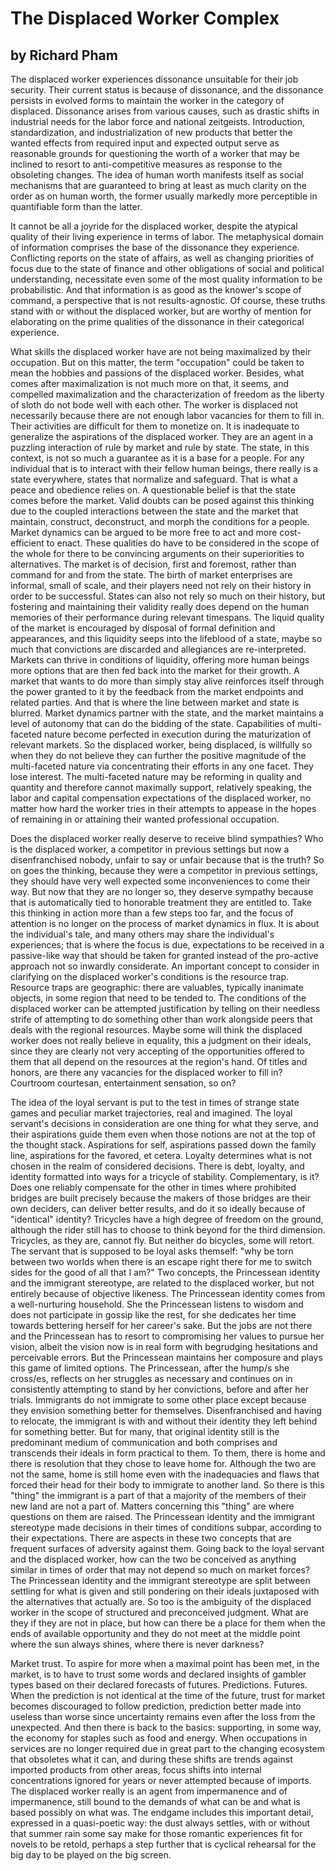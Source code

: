 # The Displaced Worker Complex 
## by Richard Pham 

The displaced worker experiences dissonance unsuitable for their job security. Their 
current status is because of dissonance, and the dissonance persists in evolved forms 
to maintain the worker in the category of displaced. Dissonance arises from various 
causes, such as drastic shifts in industrial needs for the labor force and national 
zeitgeists. Introduction, standardization, and industrialization of new products that 
better the wanted effects from required input and expected output serve as reasonable 
grounds for questioning the worth of a worker that may be inclined to resort to 
anti-competitive measures as response to the obsoleting changes. The idea of human 
worth manifests itself as social mechanisms that are guaranteed to bring at least 
as much clarity on the order as on human worth, the former usually markedly more 
perceptible in quantifiable form than the latter. 

It cannot be all a joyride for the displaced worker, despite the atypical quality of 
their living experience in terms of labor. The metaphysical domain of information 
comprises the base of the dissonance they experience. Conflicting reports on the 
state of affairs, as well as changing priorities of focus due to the state of finance 
and other obligations of social and political understanding, necessitate even some of 
the most quality information to be probabilistic. And that information is as good as the 
knower's scope of command, a perspective that is not results-agnostic. Of course, these truths 
stand with or without the displaced worker, but are worthy of mention for elaborating on 
the prime qualities of the dissonance in their categorical experience. 

What skills the displaced worker have are not being maximalized by their occupation. But 
on this matter, the term "occupation" could be taken to mean the hobbies and passions of 
the displaced worker. Besides, what comes after maximalization is not much more on that, 
it seems, and compelled maximalization and the characterization of freedom as the liberty 
of sloth do not bode well with each other. The worker is displaced not necessarily because 
there are not enough labor vacancies for them to fill in. Their activities are difficult for 
them to monetize on. It is inadequate to generalize the aspirations of the displaced worker. 
They are an agent in a puzzling interaction of rule by market and rule by state. The state, 
in this context, is not so much a guarantee as it is a base for a people. For any individual 
that is to interact with their fellow human beings, there really is a state everywhere, 
states that normalize and safeguard. That is what a peace and obedience relies on. A 
questionable belief is that the state comes before the market. Valid doubts can be posed 
against this thinking due to the coupled interactions between the state and the market that 
maintain, construct, deconstruct, and morph the conditions for a people. Market dynamics 
can be argued to be more free to act and more cost-efficient to enact. These qualities 
do have to be considered in the scope of the whole for there to be convincing arguments 
on their superiorities to alternatives. The market is of decision, first and foremost, 
rather than command for and from the state. The birth of market enterprises are informal, 
small of scale, and their players need not rely on their history in order to be successful. 
States can also not rely so much on their history, but fostering and maintaining their validity 
really does depend on the human memories of their performance during relevant timespans. The 
liquid quality of the market is encouraged by disposal of formal definition and appearances, 
and this liquidity seeps into the lifeblood of a state, maybe so much that convictions are 
discarded and allegiances are re-interpreted. Markets can thrive in conditions of liquidity, 
offering more human beings more options that are then fed back into the market for their growth. 
A market that wants to do more than simply stay alive reinforces itself through the power 
granted to it by the feedback from the market endpoints and related parties. And that is where 
the line between market and state is blurred. Market dynamics partner with the state, and the 
market maintains a level of autonomy that can do the bidding of the state. Capabilities of 
multi-faceted nature become perfected in execution during the maturization of relevant markets. 
So the displaced worker, being displaced, is willfully so when they do not believe they can 
further the positive magnitude of the multi-faceted nature via concentrating their efforts in 
any one facet. They lose interest. The multi-faceted nature may be reforming in quality and quantity 
and therefore cannot maximally support, relatively speaking, the labor and capital compensation 
expectations of the displaced worker, no matter how hard the worker tries in their attempts to appease 
in the hopes of remaining in or attaining their wanted professional occupation. 

Does the displaced worker really deserve to receive blind sympathies? Who is the displaced worker, a 
competitor in previous settings but now a disenfranchised nobody, unfair to say or unfair because that 
is the truth? So on goes the thinking, because they were a competitor in previous settings, they should 
have very well expected some inconveniences to come their way. But now that they are no longer so, they 
deserve sympathy because that is automatically tied to honorable treatment they are entitled to. Take 
this thinking in action more than a few steps too far, and the focus of attention is no longer on the 
process of market dynamics in flux. It is about the individual's tale, and many others may share the 
individual's experiences; that is where the focus is due, expectations to be received in a passive-like 
way that should be taken for granted instead of the pro-active approach not so inwardly considerate. An 
important concept to consider in clarifying on the displaced worker's conditions is the resource trap. 
Resource traps are geographic: there are valuables, typically inanimate objects, in some region that need 
to be tended to. The conditions of the displaced worker can be attempted justification by telling on their 
needless strife of attempting to do something other than work alongside peers that deals with the regional 
resources. Maybe some will think the displaced worker does not really believe in equality, this a judgment on 
their ideals, since they are clearly not very accepting of the opportunities offered to them that all depend 
on the resources at the region's hand. Of titles and honors, are there any vacancies for the displaced worker 
to fill in? Courtroom courtesan, entertainment sensation, so on?  

The idea of the loyal servant is put to the test in times of strange state games and peculiar market trajectories, 
real and imagined. The loyal servant's decisions in consideration are one thing for what they serve, and their 
aspirations guide them even when those notions are not at the top of the thought stack. Aspirations for self, 
aspirations passed down the family line, aspirations for the favored, et cetera. Loyalty determines what is not 
chosen in the realm of considered decisions. There is debt, loyalty, and identity formatted into ways for a 
tricycle of stability. Complementary, is it? Does one reliably compensate for the other in times where prohibited 
bridges are built precisely because the makers of those bridges are their own deciders, can deliver better results, 
and do it so ideally because of "identical" identity? Tricycles have a high degree of freedom on the ground, although 
the rider still has to choose to think beyond for the third dimension. Tricycles, as they are, cannot fly. But neither 
do bicycles, some will retort. The servant that is supposed to be loyal asks themself: "why be torn between two worlds 
when there is an escape right there for me to switch sides for the good of all that I am?" Two concepts, the Princessean 
identity and the immigrant stereotype, are related to the displaced worker, but not entirely because of objective likeness. 
The Princessean identity comes from a well-nurturing household. She the Princessean listens to wisdom and does not 
participate in gossip like the rest, for she dedicates her time towards bettering herself for her career's sake. But 
the jobs are not there and the Princessean has to resort to compromising her values to pursue her vision, albeit the 
vision now is in real form with begrudging hesitations and perceivable errors. But the Princessean maintains her 
composure and plays this game of limited options. The Princessean, after the hump/s she cross/es, reflects on her 
struggles as necessary and continues on in consistently attempting to stand by her convictions, before and after her 
trials. Immigrants do not immigrate to some other place except because they envision something better for themselves. 
Disenfranchised and having to relocate, the immigrant is with and without their identity they left behind for something 
better. But for many, that original identity still is the predominant medium of communication and both comprises and 
transcends their ideals in form practical to them. To them, there is home and there is resolution that they chose to 
leave home for. Although the two are not the same, home is still home even with the inadequacies and flaws that 
forced their head for their body to immigrate to another land. So there is this "thing" the immigrant is a part of that 
a majority of the members of their new land are not a part of. Matters concerning this "thing" are where questions on them 
are raised. The Princessean identity and the immigrant stereotype made decisions in their times of conditions subpar,
according to their expectations. There are aspects in these two concepts that are frequent surfaces of adversity against 
them. Going back to the loyal servant and the displaced worker, how can the two be conceived as anything similar in times 
of order that may not depend so much on market forces? The Princessean identity and the immigrant stereotype are split 
between settling for what is given and still pondering on their ideals juxtaposed with the alternatives that actually are. So 
too is the ambiguity of the displaced worker in the scope of structured and preconceived judgment. What are they if they 
are not in place, but how can there be a place for them when the ends of available opportunity and they do not meet at the 
middle point where the sun always shines, where there is never darkness? 

Market trust. To aspire for more when a maximal point has been met, in the market, is to have to trust some words and 
declared insights of gambler types based on their declared forecasts of futures. Predictions. Futures. When the prediction 
is not identical at the time of the future, trust for market becomes discouraged to follow prediction, prediction 
better made into useless than worse since uncertainty remains even after the loss from the unexpected. And then there is back 
to the basics: supporting, in some way, the economy for staples such as food and energy. When occupations in services are no 
longer required due in great part to the changing ecosystem that obsoletes what it can, and during these shifts are trends 
against imported products from other areas, focus shifts into internal concentrations ignored for years or never attempted because 
of imports. The displaced worker really is an agent from impermanence and of impermanence, still bound to the demands of what 
can be and what is based possibly on what was. The endgame includes this important detail, expressed in a quasi-poetic way: 
the dust always settles, with or without that summer rain some say make for those romantic experiences fit for novels to be retold, 
perhaps a step further that is cyclical rehearsal for the big day to be played on the big screen. 

